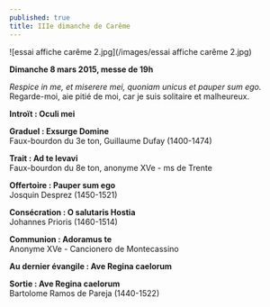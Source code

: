 ```yaml
---
published: true
title: IIIe dimanche de Carême
---
```


![essai affiche carême 2.jpg](/images/essai affiche carême 2.jpg)

**Dimanche 8 mars 2015, messe de 19h**  

*Respice in me, et miserere mei, quoniam unicus et pauper sum ego.*  
Regarde-moi, aie pitié de moi, car je suis solitaire et malheureux.  

**Introït : Oculi mei**  

**Graduel : Exsurge Domine**  
Faux-bourdon du 3e ton, Guillaume Dufay (1400-1474)  

**Trait : Ad te levavi**  
Faux-bourdon du 8e ton, anonyme XVe - ms de Trente



**Offertoire : Pauper sum ego**  
Josquin Desprez (1450-1521)

**Consécration : O salutaris Hostia**  
Johannes Prioris (1460-1514)

**Communion : Adoramus te**  
Anonyme XVe - Cancionero de Montecassino

**Au dernier évangile : Ave Regina caelorum**  

**Sortie : Ave Regina caelorum**  
Bartolome Ramos de Pareja (1440-1522)